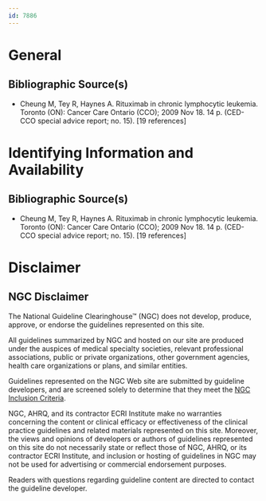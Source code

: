 ```yaml
---
id: 7886
---
```


# General

## Bibliographic Source(s)

- Cheung M, Tey R, Haynes A. Rituximab in chronic lymphocytic leukemia. Toronto (ON): Cancer Care Ontario (CCO); 2009 Nov 18. 14 p. (CED-CCO special advice report; no. 15). [19 references]

# Identifying Information and Availability

## Bibliographic Source(s)

- Cheung M, Tey R, Haynes A. Rituximab in chronic lymphocytic leukemia. Toronto (ON): Cancer Care Ontario (CCO); 2009 Nov 18. 14 p. (CED-CCO special advice report; no. 15). [19 references]

# Disclaimer

## NGC Disclaimer

The National Guideline Clearinghouse™ (NGC) does not develop, produce, approve, or endorse the guidelines represented on this site.

All guidelines summarized by NGC and hosted on our site are produced under the auspices of medical specialty societies, relevant professional associations, public or private organizations, other government agencies, health care organizations or plans, and similar entities.

Guidelines represented on the NGC Web site are submitted by guideline developers, and are screened solely to determine that they meet the [NGC Inclusion Criteria](/help-and-about/summaries/inclusion-criteria).

NGC, AHRQ, and its contractor ECRI Institute make no warranties concerning the content or clinical efficacy or effectiveness of the clinical practice guidelines and related materials represented on this site. Moreover, the views and opinions of developers or authors of guidelines represented on this site do not necessarily state or reflect those of NGC, AHRQ, or its contractor ECRI Institute, and inclusion or hosting of guidelines in NGC may not be used for advertising or commercial endorsement purposes.

Readers with questions regarding guideline content are directed to contact the guideline developer.

